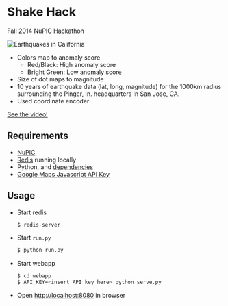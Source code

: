 # Shake Hack

Fall 2014 NuPIC Hackathon

![Earthquakes in California](http://oxtopus.github.io/shakehack/map.jpg "Earthquakes in California")

- Colors map to anomaly score
  - Red/Black: High anomaly score
  - Bright Green: Low anomaly score
- Size of dot maps to magnitude
- 10 years of earthquake data (lat, long, magnitude) for the 1000km radius surrounding the Pinger, In. headquarters in San Jose, CA.
- Used coordinate encoder

[See the video!](https://drive.google.com/a/numenta.com/file/d/0B7hpsypiwZ_UNFRPNUFiaGZGejQ/view?usp=sharing)

## Requirements

- [NuPIC](https://github.com/numenta/nupic)
- [Redis](http://redis.io/) running locally
- Python, and [dependencies](requirements.txt)
- [Google Maps Javascript API Key](https://developers.google.com/maps/documentation/javascript/tutorial#api_key)

## Usage

- Start redis

  ```bash
  $ redis-server
  ```

- Start `run.py`

  ```bash
  $ python run.py
  ```

- Start webapp

  ```bash
  $ cd webapp
  $ API_KEY=<insert API key here> python serve.py
  ```

- Open [http://localhost:8080](http://localhost:8080) in browser

